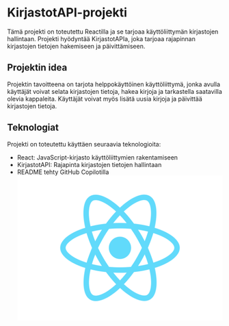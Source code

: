 # KirjastotAPI-projekti

Tämä projekti on toteutettu Reactilla ja se tarjoaa käyttöliittymän kirjastojen hallintaan. Projekti hyödyntää KirjastotAPIa, joka tarjoaa rajapinnan kirjastojen tietojen hakemiseen ja päivittämiseen.

## Projektin idea

Projektin tavoitteena on tarjota helppokäyttöinen käyttöliittymä, jonka avulla käyttäjät voivat selata kirjastojen tietoja, hakea kirjoja ja tarkastella saatavilla olevia kappaleita. Käyttäjät voivat myös lisätä uusia kirjoja ja päivittää kirjastojen tietoja.

## Teknologiat

Projekti on toteutettu käyttäen seuraavia teknologioita:

- React: JavaScript-kirjasto käyttöliittymien rakentamiseen
- KirjastotAPI: Rajapinta kirjastojen tietojen hallintaan
- README tehty GitHub Copilotilla
![React-logo](logo.svg)
